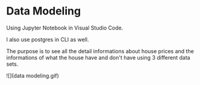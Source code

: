 # Data Modeling 

Using Jupyter Notebook in Visual Studio Code.

I also use postgres in CLI as well.

The purpose is to see all the detail informations about house prices and the informations of what the house have and don't have using 3 different data sets.

![](data modeling.gif)
